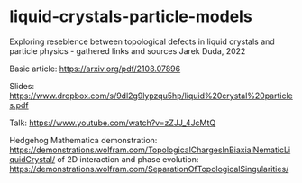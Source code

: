 # liquid-crystals-particle-models
Exploring reseblence between topological defects in liquid crystals and particle physics - gathered links and sources
Jarek Duda, 2022

Basic article: https://arxiv.org/pdf/2108.07896

Slides: https://www.dropbox.com/s/9dl2g9lypzqu5hp/liquid%20crystal%20particles.pdf

Talk: https://www.youtube.com/watch?v=zZJJ_4JcMtQ

Hedgehog Mathematica demonstration: https://demonstrations.wolfram.com/TopologicalChargesInBiaxialNematicLiquidCrystal/ of 2D interaction and phase evolution: https://demonstrations.wolfram.com/SeparationOfTopologicalSingularities/
